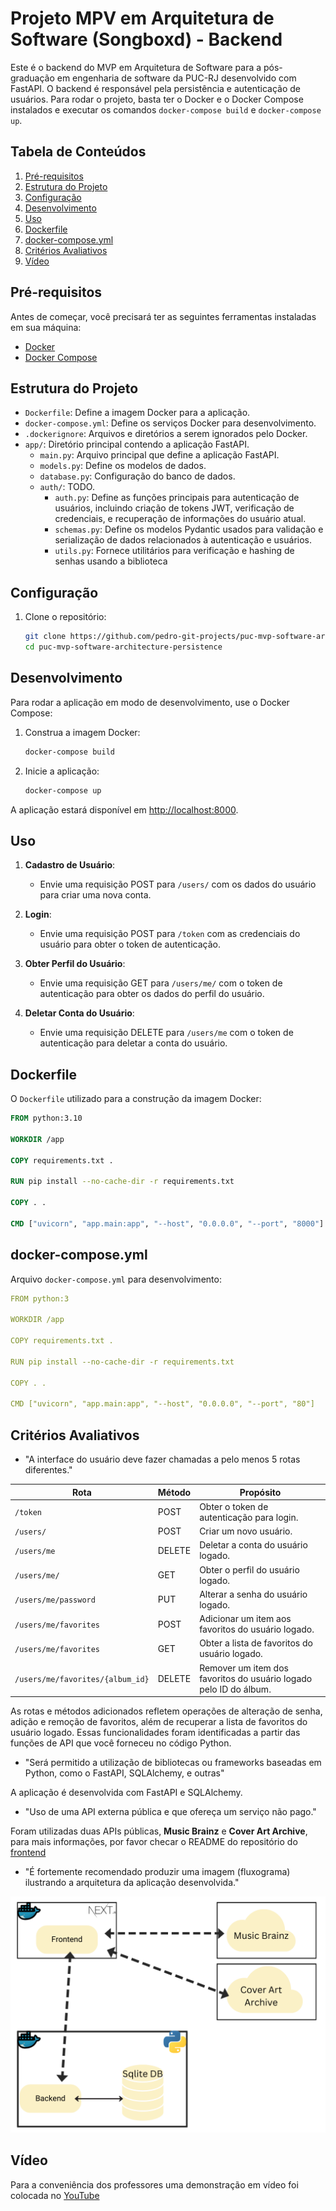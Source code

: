 # Projeto MPV em Arquitetura de Software (Songboxd) - Backend

Este é o backend do MVP em Arquitetura de Software para a pós-graduação em engenharia de software da PUC-RJ desenvolvido com FastAPI. O backend é responsável pela persistência e autenticação de usuários. Para rodar o projeto, basta ter o Docker e o Docker Compose instalados e executar os comandos `docker-compose build` e `docker-compose up`.

## Tabela de Conteúdos

1. [Pré-requisitos](#pré-requisitos)
2. [Estrutura do Projeto](#estrutura-do-projeto)
3. [Configuração](#configuração)
4. [Desenvolvimento](#desenvolvimento)
5. [Uso](#uso)
6. [Dockerfile](#dockerfile)
7. [docker-compose.yml](#docker-composeyml)
8. [Critérios Avaliativos](#critérios-avaliativos)
9. [Vídeo](#vídeo)

## Pré-requisitos

Antes de começar, você precisará ter as seguintes ferramentas instaladas em sua máquina:

- [Docker](https://www.docker.com/get-started)
- [Docker Compose](https://docs.docker.com/compose/install/)

## Estrutura do Projeto

- `Dockerfile`: Define a imagem Docker para a aplicação.
- `docker-compose.yml`: Define os serviços Docker para desenvolvimento.
- `.dockerignore`: Arquivos e diretórios a serem ignorados pelo Docker.
- `app/`: Diretório principal contendo a aplicação FastAPI.
  - `main.py`: Arquivo principal que define a aplicação FastAPI.
  - `models.py`: Define os modelos de dados.
  - `database.py`: Configuração do banco de dados.
  - `auth/`: TODO.
    - `auth.py`: Define as funções principais para autenticação de usuários, incluindo criação de tokens JWT, verificação de credenciais, e recuperação de informações do usuário atual.
    - `schemas.py`: Define os modelos Pydantic usados para validação e serialização de dados relacionados à autenticação e usuários.
    - `utils.py`: Fornece utilitários para verificação e hashing de senhas usando a biblioteca 
  
## Configuração

1. Clone o repositório:

   ```bash
   git clone https://github.com/pedro-git-projects/puc-mvp-software-architecture-persistence.git
   cd puc-mvp-software-architecture-persistence
   ```

## Desenvolvimento

Para rodar a aplicação em modo de desenvolvimento, use o Docker Compose:

1. Construa a imagem Docker:

   ```bash
   docker-compose build
   ```

2. Inicie a aplicação:

   ```bash
   docker-compose up
   ```

A aplicação estará disponível em [http://localhost:8000](http://localhost:8000).

## Uso

1. **Cadastro de Usuário**:
   - Envie uma requisição POST para `/users/` com os dados do usuário para criar uma nova conta.

2. **Login**:
   - Envie uma requisição POST para `/token` com as credenciais do usuário para obter o token de autenticação.

3. **Obter Perfil do Usuário**:
   - Envie uma requisição GET para `/users/me/` com o token de autenticação para obter os dados do perfil do usuário.

4. **Deletar Conta do Usuário**:
   - Envie uma requisição DELETE para `/users/me` com o token de autenticação para deletar a conta do usuário.

## Dockerfile

O `Dockerfile` utilizado para a construção da imagem Docker:

```Dockerfile
FROM python:3.10

WORKDIR /app

COPY requirements.txt .

RUN pip install --no-cache-dir -r requirements.txt

COPY . .

CMD ["uvicorn", "app.main:app", "--host", "0.0.0.0", "--port", "8000"]
```

## docker-compose.yml

Arquivo `docker-compose.yml` para desenvolvimento:

```yaml
FROM python:3

WORKDIR /app

COPY requirements.txt .

RUN pip install --no-cache-dir -r requirements.txt

COPY . .

CMD ["uvicorn", "app.main:app", "--host", "0.0.0.0", "--port", "80"]
```

## Critérios Avaliativos

- "A interface do usuário deve fazer chamadas a pelo menos 5 rotas diferentes."

| Rota                                    | Método  | Propósito                                                      |
|-----------------------------------------|---------|----------------------------------------------------------------|
| `/token`                                | POST    | Obter o token de autenticação para login.                      |
| `/users/`                               | POST    | Criar um novo usuário.                                         |
| `/users/me`                             | DELETE  | Deletar a conta do usuário logado.                             |
| `/users/me/`                            | GET     | Obter o perfil do usuário logado.                              |
| `/users/me/password`                    | PUT     | Alterar a senha do usuário logado.                             |
| `/users/me/favorites`                   | POST    | Adicionar um item aos favoritos do usuário logado.             |
| `/users/me/favorites`                   | GET     | Obter a lista de favoritos do usuário logado.                  |
| `/users/me/favorites/{album_id}`        | DELETE  | Remover um item dos favoritos do usuário logado pelo ID do álbum. |

As rotas e métodos adicionados refletem operações de alteração de senha, adição e remoção de favoritos, além de recuperar a lista de favoritos do usuário logado. Essas funcionalidades foram identificadas a partir das funções de API que você forneceu no código Python.

- "Será permitido a utilização de bibliotecas ou frameworks baseadas em Python, como o FastAPI, SQLAlchemy, e outras"

A aplicação é desenvolvida com FastAPI e SQLAlchemy.

- "Uso de uma API externa pública e que ofereça um serviço não pago." 

Foram utilizadas duas APIs públicas, **Music Brainz** e **Cover Art Archive**, para mais informações, por favor checar o README do repositório do [frontend](https://github.com/pedro-git-projects/puc-mvp-software-architecture-frontend?tab=readme-ov-file#crit%C3%A9rios-avaliativos)


- "É fortemente recomendado produzir uma imagem (fluxograma) ilustrando a arquitetura da aplicação desenvolvida."

![Diagrama do Projeto](./diagram.png)


## Vídeo

Para a conveniência dos professores uma demonstração em vídeo foi colocada no [YouTube]( https://youtu.be/KvMT9ThhVQQ )
